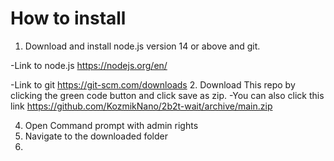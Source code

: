 # How to install
1. Download and install node.js version 14 or above and git.

-Link to node.js https://nodejs.org/en/


-Link to git https://git-scm.com/downloads
2. Download This repo by clicking the green code button and click save as zip.
-You can also click this link https://github.com/KozmikNano/2b2t-wait/archive/main.zip

4. Open Command prompt with admin rights
5. Navigate to the downloaded folder
6. 
